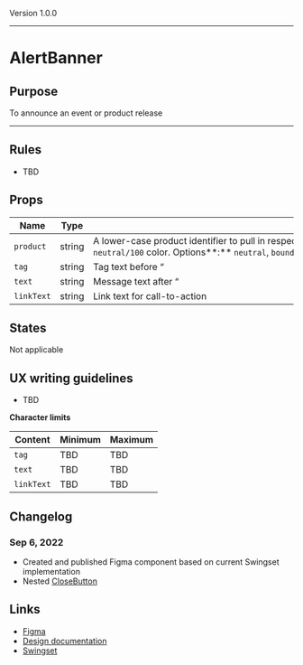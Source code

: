 Version 1.0.0



---

# AlertBanner

## Purpose

To announce an event or product release



---

## Rules

* TBD

## Props

| Name | Type | Description |
|----|----|----|
| `product` | string | A lower-case product identifier to pull in respective theme colors. The default is `neutral` `neutral/100` color. Options**:** `neutral`, `boundary`, `consul`, `nomad`, `packer`, `terraform`, `vault`, `vagrant`, `waypoint` |
| `tag` | string | Tag text before “|” divider |
| `text` | string | Message text after “|” divider |
| `linkText` | string | Link text for call-to-action |

## States

Not applicable

## UX writing guidelines

* TBD


**Character limits**

| Content | Minimum | Maximum |
|----|----|----|
| `tag` | TBD | TBD |
| `text` | TBD | TBD |
| `linkText` | TBD | TBD |

## Changelog

### Sep 6, 2022

* Created and published Figma component based on current Swingset implementation
* Nested [CloseButton](https://hashicorp-wpl-documentation.vercel.app/components/close-button) 

## Links

* [Figma](https://www.figma.com/file/7cYgDM618stjYUHDqAfRec/Components?node-id=2749%3A11517)
* [Design documentation](https://hashicorp-wpl-documentation.vercel.app/components/alert-banner)
* [Swingset](https://react-components.vercel.app/components/alertbanner)


